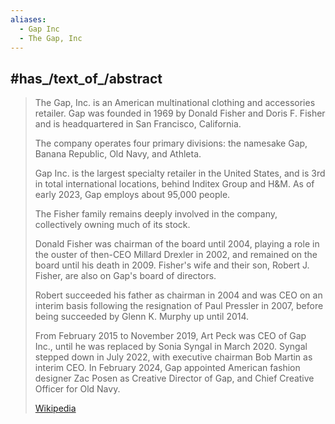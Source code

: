 ```yaml
---
aliases:
  - Gap Inc
  - The Gap, Inc 
---
```


## #has_/text_of_/abstract 

> The Gap, Inc. is an American multinational clothing and accessories retailer. 
> Gap was founded in 1969 by Donald Fisher and Doris F. Fisher 
> and is headquartered in San Francisco, California. 
> 
> The company operates four primary divisions: 
> the namesake Gap, Banana Republic, Old Navy, and Athleta. 
> 
> Gap Inc. is the largest specialty retailer in the United States, and is 3rd in total international locations, 
> behind Inditex Group and H&M. As of early 2023, Gap employs about 95,000 people.
>
> The Fisher family remains deeply involved in the company, collectively owning much of its stock. 
> 
> Donald Fisher was chairman of the board until 2004, 
> playing a role in the ouster of then-CEO Millard Drexler in 2002, 
> and remained on the board until his death in 2009. 
> Fisher's wife and their son, Robert J. Fisher, are also on Gap's board of directors. 
> 
> Robert succeeded his father as chairman in 2004 
> and was CEO on an interim basis following the resignation of Paul Pressler in 2007, 
> before being succeeded by Glenn K. Murphy up until 2014. 
> 
> From February  2015 to November 2019, Art Peck was CEO of Gap Inc., 
> until he was replaced by Sonia Syngal in March 2020. 
> Syngal stepped down in July 2022, with executive chairman Bob Martin as interim CEO. 
> In February 2024, Gap appointed American fashion designer Zac Posen as Creative Director of Gap, 
> and Chief Creative Officer for Old Navy.
>
> [Wikipedia](https://en.wikipedia.org/wiki/Gap%20Inc.) 


